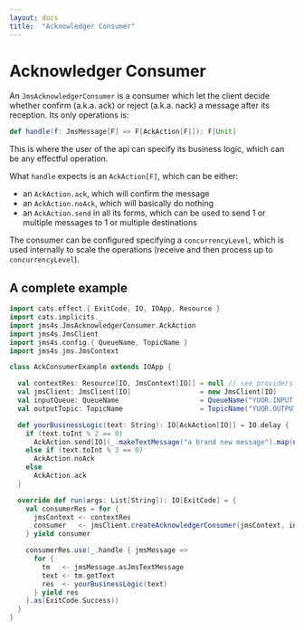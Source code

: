 ```yaml
---
layout: docs
title:  "Acknowledger Consumer"
---
```


# Acknowledger Consumer

An `JmsAcknowledgerConsumer` is a consumer which let the client decide whether confirm (a.k.a. ack) or reject (a.k.a. nack) a message after its reception.
Its only operations is:

```scala
def handle(f: JmsMessage[F] => F[AckAction[F]]): F[Unit]
```

This is where the user of the api can specify its business logic, which can be any effectful operation.

What `handle` expects is an `AckAction[F]`, which can be either:
- an `AckAction.ack`, which will confirm the message
- an `AckAction.noAck`, which will basically do nothing
- an `AckAction.send` in all its forms, which can be used to send 1 or multiple messages to 1 or multiple destinations

The consumer can be configured specifying a `concurrencyLevel`, which is used internally to scale the operations (receive and then process up to `concurrencyLevel`).

## A complete example

```scala
import cats.effect.{ ExitCode, IO, IOApp, Resource }
import cats.implicits._
import jms4s.JmsAcknowledgerConsumer.AckAction
import jms4s.JmsClient
import jms4s.config.{ QueueName, TopicName }
import jms4s.jms.JmsContext

class AckConsumerExample extends IOApp {

  val contextRes: Resource[IO, JmsContext[IO]] = null // see providers section!
  val jmsClient: JmsClient[IO]                 = new JmsClient[IO]
  val inputQueue: QueueName                    = QueueName("YUOR.INPUT.QUEUE")
  val outputTopic: TopicName                   = TopicName("YUOR.OUTPUT.TOPIC")

  def yourBusinessLogic(text: String): IO[AckAction[IO]] = IO.delay {
    if (text.toInt % 2 == 0)
      AckAction.send[IO](_.makeTextMessage("a brand new message").map(newMsg => (newMsg, outputTopic)))
    else if (text.toInt % 3 == 0)
      AckAction.noAck
    else
      AckAction.ack
  }

  override def run(args: List[String]): IO[ExitCode] = {
    val consumerRes = for {
      jmsContext <- contextRes
      consumer   <- jmsClient.createAcknowledgerConsumer(jmsContext, inputQueue, 10)
    } yield consumer

    consumerRes.use(_.handle { jmsMessage =>
      for {
        tm   <- jmsMessage.asJmsTextMessage
        text <- tm.getText
        res  <- yourBusinessLogic(text)
      } yield res
    }.as(ExitCode.Success))
  }
}
```
